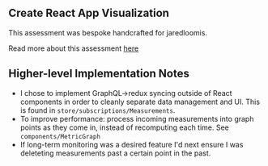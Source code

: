 ## Create React App Visualization

This assessment was bespoke handcrafted for jaredloomis.

Read more about this assessment [here](https://react.eogresources.com)

## Higher-level Implementation Notes

- I chose to implement GraphQL->redux syncing outside of React
  components in order to cleanly separate data management and
  UI. This is found in `store/subscriptions/Measurements`.
- To improve performance: process incoming measurements into
  graph points as they come in, instead of recomputing each time.
  See `components/MetricGraph`
- If long-term monitoring was a desired feature I'd next ensure I
  was deleteting measurements past a certain point in the past.
